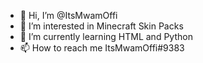 - 👋 Hi, I’m @ItsMwamOffi
- 👀 I’m interested in Minecraft Skin Packs
- 🌱 I’m currently learning HTML and Python
- 📫 How to reach me ItsMwamOffi#9383

<!---
ItsMwamOffi/ItsMwamOffi is a ✨ special ✨ repository because its `README.md` (this file) appears on your GitHub profile.
You can click the Preview link to take a look at your changes.
--->
